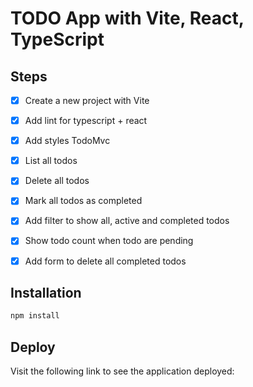 # TODO App with Vite, React, TypeScript
## Steps

- [x] Create a new project with Vite
- [x] Add lint for typescript + react
- [x] Add styles TodoMvc
- [x] List all todos
- [x] Delete all todos
- [x] Mark all todos as completed
- [x] Add filter to show all, active and completed todos
- [x] Show todo count when todo are pending
- [x] Add form to delete all completed todos




## Installation
```bash
npm install
```

## Deploy

Visit the following link to see the application deployed: 


